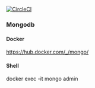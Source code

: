 
[![CircleCI](https://circleci.com/gh/shengzhouzhang/react-practice-2017/tree/master.svg?style=svg)](https://circleci.com/gh/shengzhouzhang/react-practice-2017/tree/master)

### Mongodb

#### Docker
https://hub.docker.com/_/mongo/

#### Shell
 docker exec -it <container-id> mongo admin
